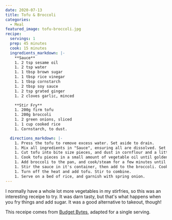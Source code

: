 ```yaml
---
date: 2020-07-13
title: Tofu & Broccoli
categories:
  - Meal
featured_image: tofu-broccoli.jpg
recipe:
  servings: 1
  prep: 45 minutes
  cook: 15 minutes
  ingredients_markdown: |-
    **Sauce**
    1. 2 tsp sesame oil
    1. 2 tsp water
    1. 1 tbsp brown sugar
    1. 1 tbsp rice vinegar
    1. 1 tbsp cornstarch
    1. 2 tbsp soy sauce
    1. 2 tsp grated ginger
    1. 2 cloves garlic, minced

    **Stir Fry**
    1. 200g firm tofu
    1. 200g broccoli 
    1. 2 green onions, sliced
    1. 1 cup cooked rice
    1. Cornstarch, to dust.

  directions_markdown: |-
    1. Press the tofu to remove excess water. Set aside to drain. 
    1. Mix all ingredients in "Sauce", ensuring all are dissolved. Set aside. 
    1. Cut tofu into bite size pieces, and dust in cornflour and a little salt. 
    1. Cook tofu pieces in a small amount of vegetable oil until golden brown. Set aside.
    1. Add broccoli to the pan, and cook/steam for a few minutes until just starting to soften.
    1. Stir the sauce in it's container, then add to the broccoli. Cook until sauce slightly thickens. 
    1. Turn off the heat and add tofu. Stir to combine. 
    1. Serve on a bed of rice, and garnish with spring onion.
---
```

I normally have a whole lot more vegetables in my stirfries, so this was an interesting receipe to try. It was darn tasty, but that's what happens when you fry things and add sugar. It was a good alternative to takeout, though!

This receipe comes from [Budget Bytes](https://www.budgetbytes.com/pan-fried-sesame-tofu-with-broccoli/), adapted for a single serving. 

